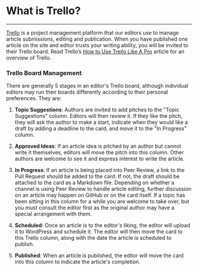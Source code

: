 # What is Trello?
---
[Trello](https://trello.com/) is a project management platform that our editors use to manage article submissions, editing and publication. When you have published one article on the site and editor trusts your writing ability, you will be invited to their Trello board. 
Read Trello’s [How to Use Trello Like A Pro](http://blog.trello.com/how-to-use-trello-like-a-pro) article for an overview of Trello.

### Trello Board Management
There are generally 5 stages in an editor's Trello board, although individual editors may run their boards differently according to their personal preferences. They are:

1. **Topic Suggestions**: Authors are invited to add pitches to the "Topic Suggestions" column. Editors will then review it. If they like the pitch, they will ask the author to make a start, indicate when they would like a draft by adding a deadline to the card, and move it to the "In Progress" column.

2. **Approved Ideas**: If an article idea is pitched by an author but cannot write it themselves, editors will move the pitch into this column. Other authors are welcome to see it and express interest to write the article. 

3. **In Progress**: If an article is being placed into Peer Review, a link to the Pull Request should be added to the card. If not, the draft should be attached to the card as a Markdown file. Depending on whether a channel is using Peer Review to handle article editing, further discussion on an article may happen on GitHub or on the card itself. If a topic has been sitting in this column for a while you are welcome to take over, but you must consult the editor first as the original author may have a special arrangement with them.

4. **Scheduled**: Once an article is to the editor's liking, the editor will upload it to WordPress and schedule it. The editor will then move the card to this Trello column, along with the date the article is scheduled to publish.

5. **Published**: When an article is published, the editor will move the card into this column to indicate the article's completion.
